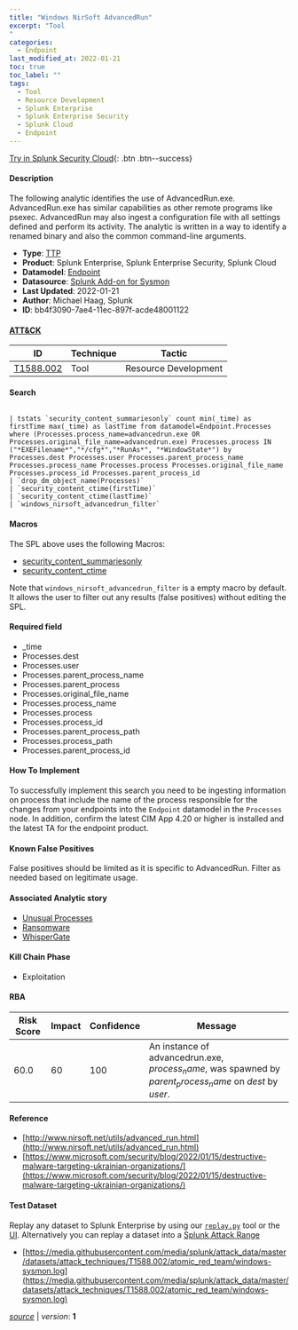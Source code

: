 ```yaml
---
title: "Windows NirSoft AdvancedRun"
excerpt: "Tool
"
categories:
  - Endpoint
last_modified_at: 2022-01-21
toc: true
toc_label: ""
tags:
  - Tool
  - Resource Development
  - Splunk Enterprise
  - Splunk Enterprise Security
  - Splunk Cloud
  - Endpoint
---
```




[Try in Splunk Security Cloud](https://www.splunk.com/en_splunk_app_enrichmentus/cyber-security.html){: .btn .btn--success}

#### Description

The following analytic identifies the use of AdvancedRun.exe. AdvancedRun.exe has similar capabilities as other remote programs like psexec. AdvancedRun may also ingest a configuration file with all settings defined and perform its activity. The analytic is written in a way to identify a renamed binary and also the common command-line arguments.

- **Type**: [TTP](https://github.com/splunk/security_content/wiki/object-Analytic-Types)
- **Product**: Splunk Enterprise, Splunk Enterprise Security, Splunk Cloud
- **Datamodel**: [Endpoint](https://docs.splunk.com/Documentation/CIM/latest/User/Endpoint)
- **Datasource**: [Splunk Add-on for Sysmon](https://splunkbase.splunk.com/app/5709)
- **Last Updated**: 2022-01-21
- **Author**: Michael Haag, Splunk
- **ID**: bb4f3090-7ae4-11ec-897f-acde48001122


#### [ATT&CK](https://attack.mitre.org/)

| ID             | Technique        |  Tactic             |
| -------------- | ---------------- |-------------------- |
| [T1588.002](https://attack.mitre.org/techniques/T1588/002/) | Tool | Resource Development |

#### Search

```

| tstats `security_content_summariesonly` count min(_time) as firstTime max(_time) as lastTime from datamodel=Endpoint.Processes where (Processes.process_name=advancedrun.exe OR Processes.original_file_name=advancedrun.exe) Processes.process IN ("*EXEFilename*","*/cfg*","*RunAs*", "*WindowState*") by Processes.dest Processes.user Processes.parent_process_name Processes.process_name Processes.process Processes.original_file_name Processes.process_id Processes.parent_process_id 
| `drop_dm_object_name(Processes)` 
| `security_content_ctime(firstTime)`
| `security_content_ctime(lastTime)` 
| `windows_nirsoft_advancedrun_filter`
```

#### Macros
The SPL above uses the following Macros:
* [security_content_summariesonly](https://github.com/splunk/security_content/blob/develop/macros/security_content_summariesonly.yml)
* [security_content_ctime](https://github.com/splunk/security_content/blob/develop/macros/security_content_ctime.yml)

Note that `windows_nirsoft_advancedrun_filter` is a empty macro by default. It allows the user to filter out any results (false positives) without editing the SPL.

#### Required field
* _time
* Processes.dest
* Processes.user
* Processes.parent_process_name
* Processes.parent_process
* Processes.original_file_name
* Processes.process_name
* Processes.process
* Processes.process_id
* Processes.parent_process_path
* Processes.process_path
* Processes.parent_process_id


#### How To Implement
To successfully implement this search you need to be ingesting information on process that include the name of the process responsible for the changes from your endpoints into the `Endpoint` datamodel in the `Processes` node. In addition, confirm the latest CIM App 4.20 or higher is installed and the latest TA for the endpoint product.

#### Known False Positives
False positives should be limited as it is specific to AdvancedRun. Filter as needed based on legitimate usage.

#### Associated Analytic story
* [Unusual Processes](/stories/unusual_processes)
* [Ransomware](/stories/ransomware)
* [WhisperGate](/stories/whispergate)


#### Kill Chain Phase
* Exploitation



#### RBA

| Risk Score  | Impact      | Confidence   | Message      |
| ----------- | ----------- |--------------|--------------|
| 60.0 | 60 | 100 | An instance of advancedrun.exe, $process_name$, was spawned by $parent_process_name$ on $dest$ by $user$. |




#### Reference

* [http://www.nirsoft.net/utils/advanced_run.html](http://www.nirsoft.net/utils/advanced_run.html)
* [https://www.microsoft.com/security/blog/2022/01/15/destructive-malware-targeting-ukrainian-organizations/](https://www.microsoft.com/security/blog/2022/01/15/destructive-malware-targeting-ukrainian-organizations/)



#### Test Dataset
Replay any dataset to Splunk Enterprise by using our [`replay.py`](https://github.com/splunk/attack_data#using-replaypy) tool or the [UI](https://github.com/splunk/attack_data#using-ui).
Alternatively you can replay a dataset into a [Splunk Attack Range](https://github.com/splunk/attack_range#replay-dumps-into-attack-range-splunk-server)


* [https://media.githubusercontent.com/media/splunk/attack_data/master/datasets/attack_techniques/T1588.002/atomic_red_team/windows-sysmon.log](https://media.githubusercontent.com/media/splunk/attack_data/master/datasets/attack_techniques/T1588.002/atomic_red_team/windows-sysmon.log)



[*source*](https://github.com/splunk/security_content/tree/develop/detections/endpoint/windows_nirsoft_advancedrun.yml) \| *version*: **1**